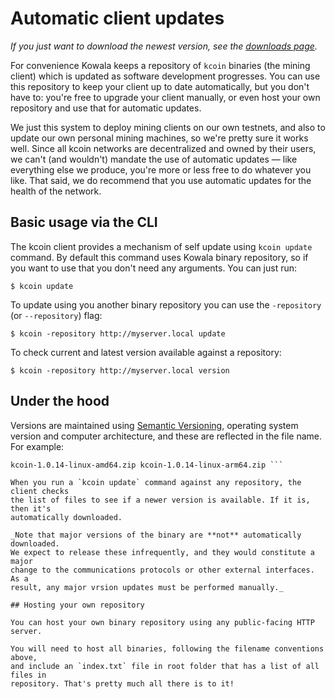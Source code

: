 # Automatic client updates

_If you just want to download the newest version, see the [downloads
page](/getting-started/download)._

For convenience Kowala keeps a repository of `kcoin` binaries (the mining
client) which is updated as software development progresses. You can use this
repository to keep your client up to date automatically, but you don't have to:
you're free to upgrade your client manually, or even host your own repository
and use that for automatic updates. 

We just this system to deploy mining clients on our own testnets, and also to
update our own personal mining machines, so we're pretty sure it works well.
Since all kcoin networks are decentralized and owned by their users, we can't
(and wouldn't) mandate the use of automatic updates &mdash; like everything
else we produce, you're more or less free to do whatever you like. That said,
we do recommend that you use automatic updates for the health of the network.

## Basic usage via the CLI

The kcoin client provides a mechanism of self update using `kcoin update`
command. By default this command uses Kowala binary repository, so if you want
to use that you don't need any arguments. You can just run:

``` $ kcoin update ```

To update using you another binary repository you can use the `-repository` (or
`--repository`) flag:

``` $ kcoin -repository http://myserver.local update ```

To check current and latest version available against a repository:

``` $ kcoin -repository http://myserver.local version ```

## Under the hood

Versions are maintained using [Semantic Versioning](https://semver.org/),
operating system version and computer architecture, and these are reflected in
the file name. For example:
 
``` kcoin-1.0.14-windows-amd64.zip kcoin-1.0.14-darwin-amd64.zip
kcoin-1.0.14-linux-amd64.zip kcoin-1.0.14-linux-arm64.zip ```

When you run a `kcoin update` command against any repository, the client checks
the list of files to see if a newer version is available. If it is, then it's
automatically downloaded.

_Note that major versions of the binary are **not** automatically downloaded.
We expect to release these infrequently, and they would constitute a major
change to the communications protocols or other external interfaces. As a
result, any major vrsion updates must be performed manually._

## Hosting your own repository

You can host your own binary repository using any public-facing HTTP server.

You will need to host all binaries, following the filename conventions above,
and include an `index.txt` file in root folder that has a list of all files in
repository. That's pretty much all there is to it!
